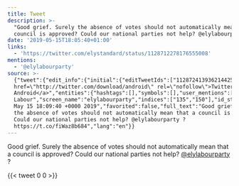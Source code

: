 ```yaml
---
title: Tweet
description: >-
  "Good grief. Surely the absence of votes should not automatically mean that a
  council is approved? Could our national parties not help? @elylabourparty ? "
date: '2019-05-15T18:05:40+01:00'
links:
  - 'https://twitter.com/elystandard/status/1128712278176555008'
mentions:
  - '@elylabourparty'
source: >-
  {"tweet":{"edit_info":{"initial":{"editTweetIds":["1128724139362144256"],"editableUntil":"2019-05-15T19:09:40.161Z","editsRemaining":"5","isEditEligible":true}},"retweeted":false,"source":"<a
  href=\"http://twitter.com/download/android\" rel=\"nofollow\">Twitter for
  Android</a>","entities":{"hashtags":[],"symbols":[],"user_mentions":[{"name":"Ely
  Labour","screen_name":"elylabourparty","indices":["135","150"],"id_str":"736273058151976960","id":"736273058151976960"}],"urls":[{"url":"https://t.co/fiWaz8b684","expanded_url":"https://twitter.com/elystandard/status/1128712278176555008","display_url":"twitter.com/elystandard/st…","indices":["153","176"]}]},"display_text_range":["0","176"],"favorite_count":"0","id_str":"1128724139362144256","truncated":false,"retweet_count":"0","id":"1128724139362144256","possibly_sensitive":false,"created_at":"Wed
  May 15 18:09:40 +0000 2019","favorited":false,"full_text":"Good grief. Surely
  the absence of votes should not automatically mean that a council is approved?
  Could our national parties not help? @elylabourparty ?
  https://t.co/fiWaz8b684","lang":"en"}}
---
```

Good grief. Surely the absence of votes should not automatically mean that a council is approved? Could our national parties not help? [@elylabourparty](https://twitter.com/@elylabourparty) ? 
    
{{< tweet 0 0 >}}
    
